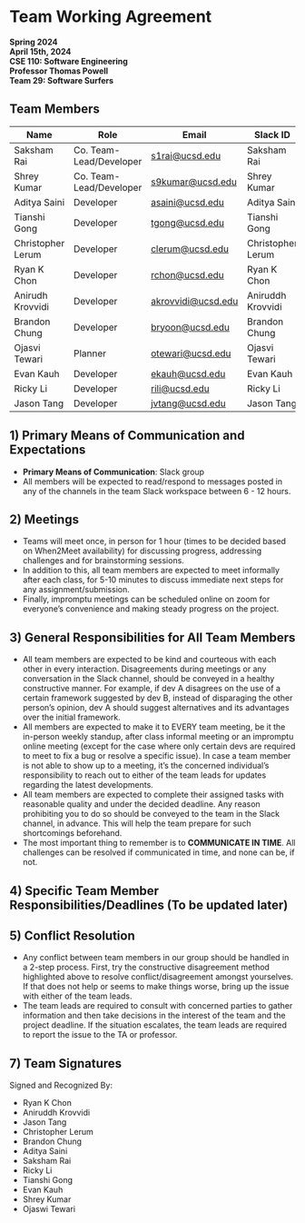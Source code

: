 # Team Working Agreement
**Spring 2024**  
**April 15th, 2024**  
**CSE 110: Software Engineering**  
**Professor Thomas Powell**  
**Team 29: Software Surfers**

## Team Members
| Name             | Role                    | Email           | Slack ID         |
|------------------|-------------------------|-----------------|------------------|
| Saksham Rai      | Co. Team-Lead/Developer | s1rai@ucsd.edu  | Saksham Rai      |
| Shrey Kumar      | Co. Team-Lead/Developer | s9kumar@ucsd.edu| Shrey Kumar      |
| Aditya Saini     | Developer               | asaini@ucsd.edu | Aditya Saini     |
| Tianshi Gong     | Developer               | tgong@ucsd.edu  | Tianshi Gong     |
| Christopher Lerum| Developer               | clerum@ucsd.edu | Christopher Lerum|
| Ryan K Chon      | Developer               | rchon@ucsd.edu  | Ryan K Chon      |
| Anirudh Krovvidi | Developer               | akrovvidi@ucsd.edu | Aniruddh Krovvidi |
| Brandon Chung    | Developer               | bryoon@ucsd.edu | Brandon Chung    |
| Ojasvi Tewari    | Planner                 | otewari@ucsd.edu| Ojasvi Tewari    |
| Evan Kauh        | Developer               | ekauh@ucsd.edu  | Evan Kauh        |
| Ricky Li         | Developer               | rili@ucsd.edu   | Ricky Li         |
| Jason Tang       | Developer               | jvtang@ucsd.edu | Jason Tang       |

## 1) Primary Means of Communication and Expectations
- **Primary Means of Communication**: Slack group 
- All members will be expected to read/respond to messages posted in any of the channels in the team Slack workspace between 6 - 12 hours.

## 2) Meetings
- Teams will meet once, in person for 1 hour (times to be decided based on When2Meet availability) for discussing progress, addressing challenges and for brainstorming sessions.
- In addition to this, all team members are expected to meet informally after each class, for 5-10 minutes to discuss immediate next steps for any assignment/submission.
- Finally, impromptu meetings can be scheduled online on zoom for everyone’s convenience and making steady progress on the project.

## 3) General Responsibilities for All Team Members
- All team members are expected to be kind and courteous with each other in every interaction. Disagreements during meetings or any conversation in the Slack channel, should be conveyed in a healthy constructive manner.
  For example, if dev A disagrees on the use of a certain framework suggested by dev B, instead of disparaging the other person’s opinion, dev A should suggest alternatives and its advantages over the initial framework.
- All members are expected to make it to EVERY team meeting, be it the in-person weekly standup, after class informal meeting or an impromptu online meeting (except for the case where only certain devs are required to meet to fix a bug or resolve a specific issue). In case a team member is not able to show up to a meeting, it’s the concerned individual’s responsibility to reach out to either of the team leads for updates regarding the latest developments.
- All team members are expected to complete their assigned tasks with reasonable quality and under the decided deadline. Any reason prohibiting you to do so should be conveyed to the team in the Slack channel, in advance. This will help the team prepare for such shortcomings beforehand.
- The most important thing to remember is to **COMMUNICATE IN TIME**. All challenges can be resolved if communicated in time, and none can be, if not.

## 4) Specific Team Member Responsibilities/Deadlines (To be updated later)

## 5) Conflict Resolution
- Any conflict between team members in our group should be handled in a 2-step process. First, try the constructive disagreement method highlighted above to resolve conflict/disagreement amongst yourselves. If that does not help or seems to make things worse, bring up the issue with either of the team leads.
- The team leads are required to consult with concerned parties to gather information and then take decisions in the interest of the team and the project deadline. If the situation escalates, the team leads are required to report the issue to the TA or professor.

## 7) Team Signatures
Signed and Recognized By:  
- Ryan K Chon  
- Aniruddh Krovvidi  
- Jason Tang  
- Christopher Lerum  
- Brandon Chung  
- Aditya Saini  
- Saksham Rai
- Ricky Li
- Tianshi Gong
- Evan Kauh
- Shrey Kumar
- Ojaswi Tewari 
